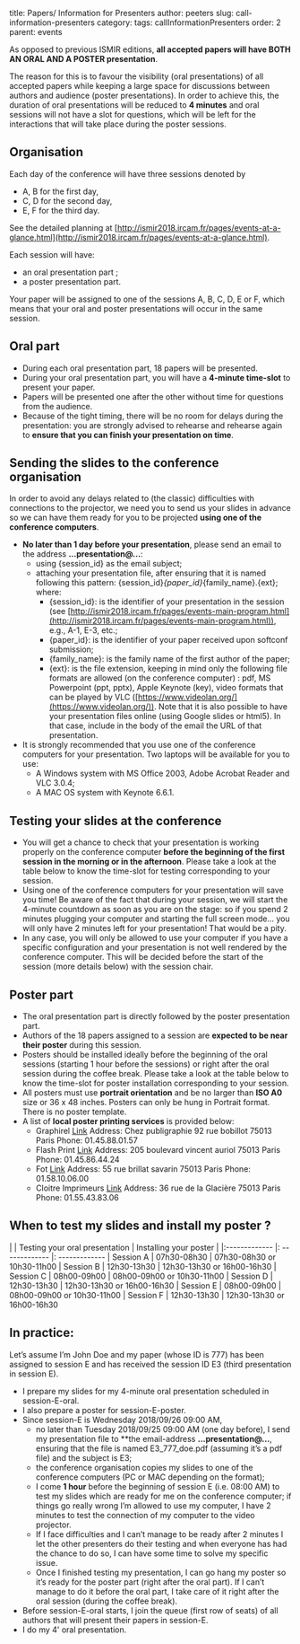 title: Papers/ Information for Presenters
author: peeters
slug: call-information-presenters
category:
tags: callInformationPresenters
order: 2
parent: events

As opposed to previous ISMIR editions, **all accepted papers will have BOTH AN ORAL AND A POSTER presentation**.

The reason for this is to favour the visibility (oral presentations) of all accepted papers while keeping a large space for discussions between authors and audience (poster presentations).
In order to achieve this, the duration of oral presentations will be reduced to **4 minutes** and oral sessions will not have a slot for questions, which will be left for the interactions that will take place during the poster sessions.

## Organisation

Each day of the conference will have three sessions denoted by

- A, B for the first day,
- C, D for the second day,
- E, F for the third day.

See the detailed planning at [http://ismir2018.ircam.fr/pages/events-at-a-glance.html](http://ismir2018.ircam.fr/pages/events-at-a-glance.html).

Each session will have:

- an oral presentation part ;
- a poster presentation part.

Your paper will be assigned to one of the sessions A, B, C, D, E or F, which means that your oral and poster presentations will occur in the same session.

## Oral part

- During each oral presentation part, 18 papers will be presented.
- During your oral presentation part, you will have a **4-minute time-slot** to present your paper.
- Papers will be presented one after the other without time for questions from the audience.
- Because of the tight timing, there will be no room for delays during the presentation: you are strongly advised to rehearse and rehearse again to **ensure that you can finish your presentation on time**.

## Sending the slides to the conference organisation

In order to avoid any delays related to (the classic) difficulties with connections to the projector, we need you to send us your slides in advance so we can have them ready for you to be projected **using one of the conference computers**.

- **No later than 1 day before your presentation**, please send an email to the address **...presentation@...**:
	- using {session_id} as the email subject;
	- attaching your presentation file, after ensuring that it is named following this pattern: {session_id}_{paper_id}_{family_name}.{ext};
where:
		- {session_id}: is the identifier of your presentation in the session (see [http://ismir2018.ircam.fr/pages/events-main-program.html](http://ismir2018.ircam.fr/pages/events-main-program.html)), e.g., A-1, E-3, etc.;
		- {paper_id}: is the identifier of your paper received upon softconf submission;
		- {family_name}: is the family name of the first author of the paper;
		- {ext}: is the file extension, keeping in mind only the following file formats are allowed (on the conference computer) : pdf, MS Powerpoint (ppt, pptx), Apple Keynote (key), video formats that can be played by VLC ([https://www.videolan.org/](https://www.videolan.org/)). Note that it is also possible to have your presentation files online  (using Google slides or html5). In that case, include in the body of the email the URL of that presentation.
- It is strongly recommended that you use one of the conference computers for your presentation. Two laptops will be available for you to use:
	- A Windows system with MS Office 2003, Adobe Acrobat Reader and VLC 3.0.4;
	- A MAC OS system with Keynote 6.6.1.

## Testing your slides at the conference

- You will get a chance to check that your presentation is working properly on the conference computer **before the beginning of the first session in the morning or in the afternoon**. Please take a look at the table below to know the time-slot for testing corresponding to your session.
- Using one of the conference computers for your presentation will save you time! Be aware of the fact that during your session, we will start the 4-minute countdown as soon as you are on the stage: so if you spend 2 minutes plugging your computer and starting the full screen mode… you will only have 2 minutes left for your presentation! That would be a pity.
- In any case, you will only be allowed to use your computer if you have a specific configuration and your presentation is not well rendered by the conference computer. This will be decided before the start of the session (more details below) with the session chair.

## Poster part

- The oral presentation part is directly followed by the poster presentation part.
- Authors of the 18 papers assigned to a session are **expected to be near their poster** during this session.
- Posters should be installed ideally before the beginning of the oral sessions (starting 1 hour before the sessions) or right after the oral session during the coffee break. Please take a look at the table below to know the time-slot for poster installation corresponding to your session.
- All posters must use **portrait orientation** and be no larger than **ISO A0** size or 36 x 48 inches. Posters can only be hung in Portrait format. There is no poster template.
- A list of **local poster printing services** is provided below:
	- Graphirel [Link](http://graphirel.fr) Address: Chez publigraphie 92 rue bobillot 75013 Paris Phone: 01.45.88.01.57
	- Flash Print [Link](https://www.flash-print-imprimerie.com) Address: 205 boulevard vincent auriol 75013 Paris Phone: 01.45.86.44.24
	- Fot [Link](http://www.fot.fr/index.html) Address: 55 rue brillat savarin 75013 Paris Phone: 01.58.10.06.00
	- Cloitre Imprimeurs [Link](http://www.cloitre-imp.fr/fr/) Address: 36 rue de la Glacière 75013 Paris Phone: 01.55.43.83.06

## When to test my slides and install my poster ?

|                  |  Testing your oral presentation | Installing your poster |
|:-------------    |: ------------- 	|: -------------
| Session A        | 07h30-08h30		| 07h30-08h30 or 10h30-11h00
| Session B        | 12h30-13h30		| 12h30-13h30 or 16h00-16h30
| Session C        | 08h00-09h00		| 08h00-09h00 or 10h30-11h00
| Session D        | 12h30-13h30		| 12h30-13h30 or 16h00-16h30
| Session E        | 08h00-09h00 		| 08h00-09h00 or 10h30-11h00
| Session F        | 12h30-13h30		| 12h30-13h30 or 16h00-16h30




## In practice:

Let’s assume I’m John Doe and my paper (whose ID is 777) has been assigned to session E and has received the session ID E3 (third presentation in session E).

- I prepare my slides for my 4-minute oral presentation scheduled in session-E-oral.
- I also prepare a poster for session-E-poster.
- Since session-E is Wednesday 2018/09/26 09:00 AM,
  - no later than Tuesday 2018/09/25 09:00 AM (one day before), I send my presentation file to **the email-address **...presentation@...**, ensuring that the file is named E3_777_doe.pdf (assuming it’s a pdf file) and the subject is E3;
  - the conference organisation copies my slides to one of the conference computers (PC or MAC depending on the format);
  - I come **1 hour** before the beginning of session E (i.e. 08:00 AM) to test my slides which are ready for me on the conference computer;
if things go really wrong I’m allowed to use my computer, I have 2 minutes to test the connection of my computer to the video projector.
  - If I face difficulties and I can’t manage to be ready after 2 minutes I let the other presenters do their testing and when everyone has had the chance to do so, I can have some time to solve my specific issue.
  - Once I finished testing my presentation, I can go hang my poster so it’s ready for the poster part (right after the oral part). If I can’t manage to do it before the oral part, I take care of it right after the oral session (during the coffee break).
- Before session-E-oral starts, I join the queue (first row of seats) of all authors that will present their papers in session-E.
- I do my 4' oral presentation.
